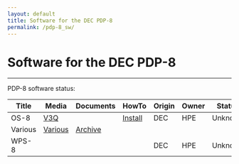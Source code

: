 ```yaml
---
layout: default
title: Software for the DEC PDP-8
permalink: /pdp-8_sw/
---
```


# Software for the DEC PDP-8

---

PDP-8 software status:

| Title   | Media                                                                                                         | Documents                                                       | HowTo                                                                 | Origin | Owner | Status  |
| ------- | ------------------------------------------------------------------------------------------------------------- | --------------------------------------------------------------- | --------------------------------------------------------------------- | ------ | ----- | ------- |
| OS-8    | [V3Q](https://www.pdp8online.com/pdp8cgi/os8_html?act=dir;fn=images/misc_dectapes/AL-4711C-BA.tu56;sort=name) |                                                                 | [Install](https://archives.loomcom.com/retrocomputing/os8_notes.html) | DEC    | HPE   | Unknown |
| Various | [Various](https://www.pdp8online.com/images/index.shtml)                                                      | [Archive](https://www.pdp8online.com/query_docs/query_all.html) |                                                                       |        |
| WPS-8   |                                                                                                               |                                                                 |                                                                       | DEC    | HPE   | Unknown |
